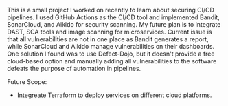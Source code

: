 ﻿This is a small project I worked on recently to learn about securing CI/CD pipelines.
I used GitHub Actions as the CI/CD tool and implemented Bandit, SonarCloud, and Aikido for security scanning.
My future plan is to integrate DAST, SCA tools and image scanning for microservices.
Current issue is that all vulnerabilities are not in one place as Bandit generates a report, while SonarCloud and Aikido manage vulnerabilities on their dashboards. One solution I found was to use Defect-Dojo, but it doesn't provide a free cloud-based option and manually adding all vulnerabilities to the software defeats the purpose of automation in pipelines.

Future Scope:
- Integreate Terraform to deploy services on different cloud platforms.
  
